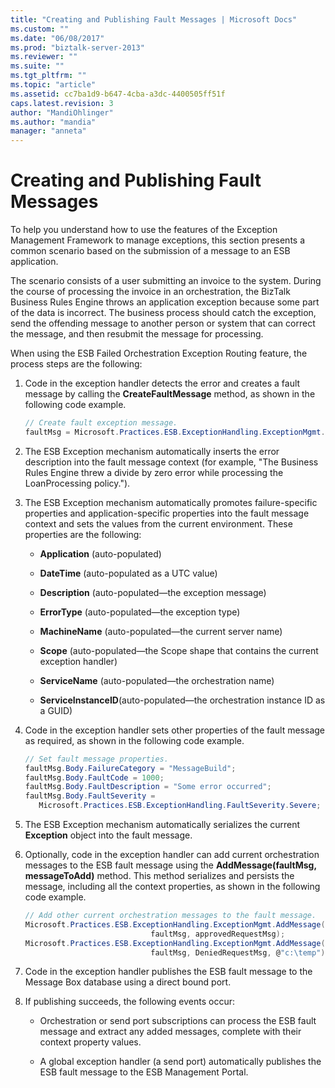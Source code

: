 ```yaml
---
title: "Creating and Publishing Fault Messages | Microsoft Docs"
ms.custom: ""
ms.date: "06/08/2017"
ms.prod: "biztalk-server-2013"
ms.reviewer: ""
ms.suite: ""
ms.tgt_pltfrm: ""
ms.topic: "article"
ms.assetid: cc7ba1d9-b647-4cba-a3dc-4400505ff51f
caps.latest.revision: 3
author: "MandiOhlinger"
ms.author: "mandia"
manager: "anneta"
---
```

# Creating and Publishing Fault Messages
To help you understand how to use the features of the Exception Management Framework to manage exceptions, this section presents a common scenario based on the submission of a message to an ESB application.  
  
 The scenario consists of a user submitting an invoice to the system. During the course of processing the invoice in an orchestration, the BizTalk Business Rules Engine throws an application exception because some part of the data is incorrect. The business process should catch the exception, send the offending message to another person or system that can correct the message, and then resubmit the message for processing.  
  
 When using the ESB Failed Orchestration Exception Routing feature, the process steps are the following:  
  
1.  Code in the exception handler detects the error and creates a fault message by calling the **CreateFaultMessage** method, as shown in the following code example.  
  
    ```csharp  
    // Create fault exception message.  
    faultMsg = Microsoft.Practices.ESB.ExceptionHandling.ExceptionMgmt.CreateFaultMessage();  
    ```  
  
2.  The ESB Exception mechanism automatically inserts the error description into the fault message context (for example, "The Business Rules Engine threw a divide by zero error while processing the LoanProcessing policy.").  
  
3.  The ESB Exception mechanism automatically promotes failure-specific properties and application-specific properties into the fault message context and sets the values from the current environment. These properties are the following:  
  
    -   **Application** (auto-populated)  
  
    -   **DateTime** (auto-populated as a UTC value)  
  
    -   **Description** (auto-populated—the exception message)  
  
    -   **ErrorType** (auto-populated—the exception type)  
  
    -   **MachineName** (auto-populated—the current server name)  
  
    -   **Scope** (auto-populated—the Scope shape that contains the current exception handler)  
  
    -   **ServiceName** (auto-populated—the orchestration name)  
  
    -   **ServiceInstanceID**(auto-populated—the orchestration instance ID as a GUID)  
  
4.  Code in the exception handler sets other properties of the fault message as required, as shown in the following code example.  
  
    ```csharp  
    // Set fault message properties.  
    faultMsg.Body.FailureCategory = "MessageBuild";  
    faultMsg.Body.FaultCode = 1000;  
    faultMsg.Body.FaultDescription = "Some error occurred";  
    faultMsg.Body.FaultSeverity =  
       Microsoft.Practices.ESB.ExceptionHandling.FaultSeverity.Severe;  
    ```  
  
5.  The ESB Exception mechanism automatically serializes the current **Exception** object into the fault message.  
  
6.  Optionally, code in the exception handler can add current orchestration messages to the ESB fault message using the **AddMessage(faultMsg, messageToAdd)** method. This method serializes and persists the message, including all the context properties, as shown in the following code example.  
  
    ```csharp  
    // Add other current orchestration messages to the fault message.  
    Microsoft.Practices.ESB.ExceptionHandling.ExceptionMgmt.AddMessage(  
                                faultMsg, approvedRequestMsg);  
    Microsoft.Practices.ESB.ExceptionHandling.ExceptionMgmt.AddMessage(  
                                faultMsg, DeniedRequestMsg, @"c:\temp");  
    ```  
  
7.  Code in the exception handler publishes the ESB fault message to the Message Box database using a direct bound port.  
  
8.  If publishing succeeds, the following events occur:  
  
    -   Orchestration or send port subscriptions can process the ESB fault message and extract any added messages, complete with their context property values.  
  
    -   A global exception handler (a send port) automatically publishes the ESB fault message to the ESB Management Portal.